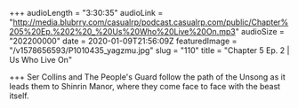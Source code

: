 +++
audioLength = "3:30:35"
audioLink = "http://media.blubrry.com/casualrp/podcast.casualrp.com/public/Chapter%205%20Ep.%202%20_%20Us%20Who%20Live%20On.mp3"
audioSize = "202200000"
date = 2020-01-09T21:56:09Z
featuredImage = "/v1578656593/P1010435_yagzmu.jpg"
slug = "110"
title = "Chapter 5 Ep. 2 | Us Who Live On"

+++
Ser Collins and The People's Guard follow the path of the Unsong as it leads them to Shinrin Manor, where they come face to face with the beast itself.